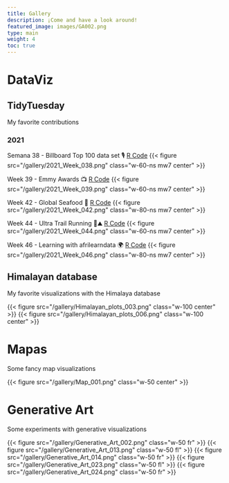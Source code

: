 ```yaml
---
title: Gallery
description: ¡Come and have a look around!
featured_image: images/GA002.png
type: main
weight: 4
toc: true
---
```


# DataViz 
## TidyTuesday
My favorite contributions 

### 2021
Semana 38 - Billboard Top 100 data set 🎙
[R Code](https://github.com/TamayoLeivaJ/TidyTuesday/blob/gh-pages/2021/2021_Week_038/2021_Week_038.R)
{{< figure  src="/gallery/2021_Week_038.png" class="w-60-ns mw7 center" >}}
  
Week 39 - Emmy Awards 📺
[R Code](https://github.com/TamayoLeivaJ/TidyTuesday/blob/gh-pages/2021/2021_Week_039/2021_Week_039.R)
{{< figure src="/gallery/2021_Week_039.png" class="w-60-ns mw7 center" >}}

Week 42 - Global Seafood 🎣
[R Code](https://github.com/TamayoLeivaJ/TidyTuesday/blob/gh-pages/2021/2021_Week_042/2021_Week_042.R)
{{< figure src="/gallery/2021_Week_042.png" class="w-80-ns mw7 center" >}}


Week 44 - Ultra Trail Running 🗻⛰️
[R Code](https://github.com/TamayoLeivaJ/TidyTuesday/blob/gh-pages/2021/2021_Week_044/2021_Week_044.R)
{{< figure src="/gallery/2021_Week_044.png" class="w-60-ns mw7 center" >}}

Week 46 - Learning with afrilearndata 🌍
[R Code](https://github.com/TamayoLeivaJ/TidyTuesday/blob/gh-pages/2021/2021_Week_046/2021_Week_046.R)
{{< figure src="/gallery/2021_Week_046.png" class="w-80-ns mw7 center" >}}

## Himalayan database

My favorite visualizations with the Himalaya database

{{< figure src="/gallery/Himalayan_plots_003.png" class="w-100 center" >}}
{{< figure src="/gallery/Himalayan_plots_006.png" class="w-100 center" >}}

# Mapas

Some fancy map visualizations

{{< figure src="/gallery/Map_001.png" class="w-50 center" >}}

# Generative Art

Some experiments with generative visualizations

{{< figure src="/gallery/Generative_Art_002.png" class="w-50 fr" >}}
{{< figure src="/gallery/Generative_Art_013.png" class="w-50 fl" >}}
{{< figure src="/gallery/Generative_Art_014.png" class="w-50 fr" >}}
{{< figure src="/gallery/Generative_Art_023.png" class="w-50 fl" >}}
{{< figure src="/gallery/Generative_Art_024.png" class="w-50 fr" >}}